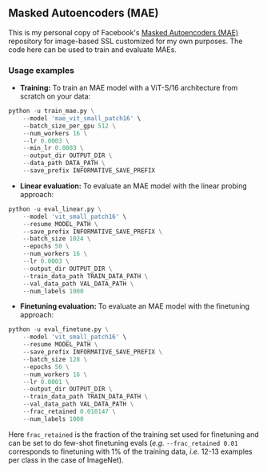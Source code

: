 ## Masked Autoencoders (MAE)

This is my personal copy of Facebook's [Masked Autoencoders (MAE)](https://github.com/facebookresearch/mae) repository for image-based SSL customized for my own purposes. The code here can be used to train and evaluate MAEs.

### Usage examples

* **Training:** To train an MAE model with a ViT-S/16 architecture from scratch on your data: 
```python
python -u train_mae.py \
	--model 'mae_vit_small_patch16' \
	--batch_size_per_gpu 512 \
	--num_workers 16 \
	--lr 0.0003 \
	--min_lr 0.0003 \
	--output_dir OUTPUT_DIR \
	--data_path DATA_PATH \
	--save_prefix INFORMATIVE_SAVE_PREFIX
```

* **Linear evaluation:** To evaluate an MAE model with the linear probing approach: 
```python
python -u eval_linear.py \
	--model 'vit_small_patch16' \
	--resume MODEL_PATH \
	--save_prefix INFORMATIVE_SAVE_PREFIX \
	--batch_size 1024 \
	--epochs 50 \
	--num_workers 16 \
	--lr 0.0003 \
	--output_dir OUTPUT_DIR \
	--train_data_path TRAIN_DATA_PATH \
	--val_data_path VAL_DATA_PATH \
	--num_labels 1000
```

* **Finetuning evaluation:** To evaluate an MAE model with the finetuning approach: 
```python
python -u eval_finetune.py \
	--model 'vit_small_patch16' \
	--resume MODEL_PATH \
	--save_prefix INFORMATIVE_SAVE_PREFIX \
	--batch_size 128 \
	--epochs 50 \
	--num_workers 16 \
	--lr 0.0001 \
	--output_dir OUTPUT_DIR \
	--train_data_path TRAIN_DATA_PATH \
	--val_data_path VAL_DATA_PATH \
	--frac_retained 0.010147 \
	--num_labels 1000
```
Here `frac_retained` is the fraction of the training set used for finetuning and can be set to do few-shot finetuning evals (*e.g.* `--frac_retained 0.01` corresponds to finetuning with 1% of the training data, *i.e.* 12-13 examples per class in the case of ImageNet).